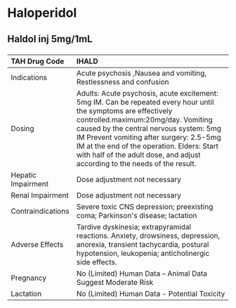 # Haloperidol

## Haldol inj 5mg/1mL

##### 

| TAH Drug Code      | IHALD                                                                                                                                                                                                                                                                                                                                                                   |
|:-------------------|:------------------------------------------------------------------------------------------------------------------------------------------------------------------------------------------------------------------------------------------------------------------------------------------------------------------------------------------------------------------------|
| Indications        | Acute psychosis ,Nausea and vomiting, Restlessness and confusion                                                                                                                                                                                                                                                                                                        |
| Dosing             | Adults: Acute psychosis, acute excitement: 5mg IM. Can be repeated every hour until the symptoms are effectively controlled.maximum:20mg/day. Vomiting caused by the central nervous system: 5mg IM Prevent vomiting after surgery: 2.5-5mg IM at the end of the operation. Elders: Start with half of the adult dose, and adjust according to the needs of the result. |
| Hepatic Impairment | Dose adjustment not necessary                                                                                                                                                                                                                                                                                                                                           |
| Renal Impairment   | Dose adjustment not necessary                                                                                                                                                                                                                                                                                                                                           |
| Contraindications  | Severe toxic CNS depression; preexisting coma; Parkinson's disease; lactation                                                                                                                                                                                                                                                                                           |
| Adverse Effects    | Tardive dyskinesia; extrapyramidal reactions. Anxiety, drowsiness, depression, anorexia, transient tachycardia, postural hypotension, leukopenia; anticholinergic side effects.                                                                                                                                                                                         |
| Pregnancy          | No (Limited) Human Data – Animal Data Suggest Moderate Risk                                                                                                                                                                                                                                                                                                             |
| Lactation          | No (Limited) Human Data - Potential Toxicity                                                                                                                                                                                                                                                                                                                            |

